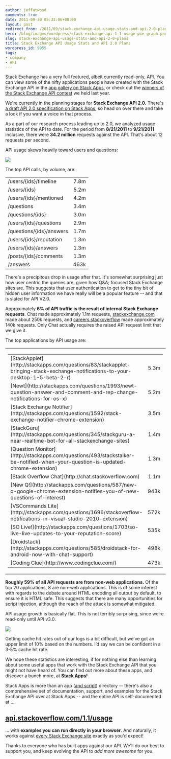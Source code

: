 ```yaml
---
author: jeffatwood
comments: true
date: 2011-09-30 05:33:06+00:00
layout: post
redirect_from: /2011/09/stack-exchange-api-usage-stats-and-api-2-0-plans
hero: /blog/images/wordpress/stack-exchange-api-1-1-usage-pie-graph.png
slug: stack-exchange-api-usage-stats-and-api-2-0-plans
title: Stack Exchange API Usage Stats and API 2.0 Plans
wordpress_id: 9955
tags:
- company
- API
---
```


Stack Exchange has a very full featured, albeit currently read-only, API. You can view some of the nifty applications people have created with the Stack Exchange API in the [app gallery on Stack Apps](http://blog.stackoverflow.com/2011/02/stack-exchange-api-1-1-and-improved-app-gallery/), or check out the [winners of the Stack Exchange API contest](http://blog.stackoverflow.com/2010/08/stack-exchange-api-contest-winners/) we held last year.

We're currently in the planning stages for **Stack Exchange API 2.0.** There's [a draft API 2.0 specification on Stack Apps](http://stackapps.com/questions/2588/draft-specification-for-api-v2-0), so head on over there and take a look if you want a voice in that process.

As a part of our research process leading up to 2.0, we analyzed usage statistics of the API to date. For the period from **8/21/2011** to **9/21/2011** inclusive, there were **34.2 million** requests against the API. That's about 12 requests per second. 

API usage skews heavily toward users and questions:

![](/blog/images/wordpress/stack-exchange-api-1-1-usage-pie-graph.png)

The top API calls, by volume, are:

<table width="300px" >
<tr >
<td >
/users/{ids}/timeline
<td align="right" >7.8m</tr>
<tr >
<td >
/users/{ids}
<td align="right" >5.2m</tr>
<tr >
<td >
/users/{ids}/mentioned
<td align="right" >4.2m</tr>
<tr >
<td >
/questions
<td align="right" >3.4m</tr>
<tr >
<td >
/questions/{ids}
<td align="right" >3.0m</tr>
<tr >
<td >
/users/{ids}/questions
<td align="right" >2.9m</tr>
<tr >
<td >
/questions/{ids}/answers
<td align="right" >1.7m</tr>
<tr >
<td >
/users/{ids}/reputation
<td align="right" >1.3m</tr>
<tr >
<td >
/users/{ids}/answers
<td align="right" >1.3m</tr>
<tr >
<td >
/posts/{ids}/comments
<td align="right" >1.3m</tr>
<tr >
<td >
/answers
<td align="right" >463k</tr>
</table>

There's a precipitous drop in usage after that. It's somewhat surprising just how user centric the queries are, given how Q&A; focused Stack Exchange sites are. This suggests that user authentication to get to the tiny bit of hidden user information we have really will be a popular feature -- and that is slated for API V2.0.

Approximately **6% of API traffic is the result of internal Stack Exchange requests**.  Chat made approximately 1.1m requests, [stackexchange.com](http://stackexchange.com) made about 250k requests, and [careers.stackoverflow](http://careers.stackoverflow.com) made approximately 140k requests. Only Chat actually requires the raised API request limit that we give it.

The top applications by API usage are:

<table width="600" >
<tr >

<td >
<table width="260" >
<tr >
<td >[StackApplet](http://stackapps.com/questions/83/stackapplet-bringing-stack-exchange-notifications-to-your-desktop-1-5-beta-2-r)
<td align="right" >5.3m</tr>
<tr >
<td >[Newt](http://stackapps.com/questions/1993/newt-question-answer-and-comment-and-rep-change-notifications-for-os-x)
<td align="right" >5.2m</tr>
<tr >
<td >[Stack Exchange Notifier](http://stackapps.com/questions/1592/stack-exchange-notifier-chrome-extension)
<td align="right" >3.5m</tr>
<tr >
<td >[StackGuru](http://stackapps.com/questions/345/stackguru-a-near-realtime-bot-for-all-stackexchange-sites)
<td align="right" >1.4m</tr>
<tr >
<td >[Question Monitor](http://stackapps.com/questions/493/stackstalker-be-notified-when-your-question-is-updated-chrome-extension)
<td align="right" >1.3m</tr>
<tr >
<td >[Stack Overflow Chat](http://chat.stackoverflow.com)
<td align="right" >1.1m</tr>
<tr >
<td >[New Q!](http://stackapps.com/questions/587/new-q-google-chrome-extension-notifies-you-of-new-questions-of-interest)
<td align="right" >943k</tr>
<tr >
<td >[VSCommands Lite](http://stackapps.com/questions/1696/stackoverflow-notifications-in-visual-studio-2010-extension)
<td align="right" >572k</tr>
<tr >
<td >[SO Live!](http://stackapps.com/questions/1703/so-live-live-updates-to-your-reputation-score)
<td align="right" >535k</tr>
<tr >
<td >[Droidstack](http://stackapps.com/questions/585/droidstack-for-android-now-with-chat-support)
<td align="right" >498k</tr>
<tr >
<td >[Coding Clue](http://www.codingclue.com/)
<td align="right" >473k</tr>
</table>

</td>

<td >
<table width="260" >
<tr >
<td >[StackMobile](http://stackapps.com/questions/36/stackmobile-com-view-stackexchange-sites-on-your-smartphone)
<td align="right" >443k</tr>
<tr >
<td >[StackTack](http://stackapps.com/questions/518/stacktack-a-javascript-widget-you-can-stick-anywhere)
<td align="right" >386k</tr>
<tr >
<td >StackMonitor
<td align="right" >356k</tr>
<tr >
<td >[StackAnywhere](http://stackapps.com/questions/2370/stackanywhere-a-stack-exchange-client-for-android)
<td align="right" >291k</tr>
<tr >
<td >[AskUbuntu Add-on](http://stackapps.com/questions/1699/askubuntu-add-on-for-firefox-opera-and-chrome)
<td align="right" >251k</tr>
<tr >
<td >[stackexchange.com](http://stackexchange.com)
<td align="right" >251k</tr>
<tr >
<td >[Swatch for Firefox](http://stackapps.com/questions/316/swatch-a-firefox-plugin-for-monitoring-stack-exchange-sites-for-interesting-chan)
<td align="right" >185k</tr>
<tr >
<td >DFeed IRC bot
<td align="right" >180k</tr>
<tr >
<td >[Area 51](http://area51.stackexchange.com)
<td align="right" >142k</tr>
<tr >
<td >[Careers](http://careers.stackoverflow.com)
<td align="right" >140k</tr>
<tr >
<td >StackTrends
<td align="right" >128k</tr>
</table>

</td>
</tr>
</table>

**Roughly 59% of all API requests are from non-web applications.** Of the top 20 applications, 8 are non-web applications.  This is of some interest with regards to the debate around HTML encoding all output by default, to ensure it is HTML safe. This suggests that there are many opportunities for script injection, although the reach of the attack is somewhat mitigated.

API usage growth is basically flat. This is not terribly surprising, since we’re read-only until API v3.0.

![](/blog/images/wordpress/stack-exchange-api-1-1-usage-per-day.png)

Getting cache hit rates out of our logs is a bit difficult, but we’ve got an upper limit of 10% based on the numbers.  I’d say we can be confident in a 3-5% cache hit rate.

We hope these statistics are interesting, if for nothing else than learning about some useful apps that work with the Stack Exchange API that you might not have heard of. You can find out more about these apps, and discover a bunch more, at **[Stack Apps](http://stackapps.com)!** 

Stack Apps is more than an app ([and script](http://blog.stackoverflow.com/2011/02/stack-apps-and-scripts/)) directory -- there's also a comprehensive set of documentation, support, and examples for the Stack Exchange API over at Stack Apps -- and the entire API is self-documented at ...



## [api.stackoverflow.com/1.1/usage](http://api.stackoverflow.com/1.1/usage)



... with **examples you can run directly in your browser**. And naturally, it works against [every Stack Exchange site](http://stackexchange.com/sites) exactly as you'd expect!

Thanks to everyone who has built apps against our API. We'll do our best to support you, and keep evolving the API to _add more awesome_ for you.
